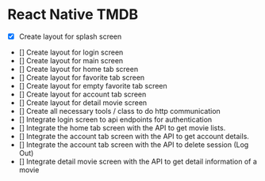 # React Native TMDB

- [X] Create layout for splash screen
- [] Create layout for login screen
- [] Create layout for main screen
- [] Create layout for home tab screen
- [] Create layout for favorite tab screen
- [] Create layout for empty favorite tab screen
- [] Create layout for account tab screen
- [] Create layout for detail movie screen
- [] Create all necessary tools / class to do http communication
- [] Integrate login screen to api endpoints for authentication
- [] Integrate the home tab screen with the API to get movie lists.
- [] Integrate the account tab screen with the API to get account details.
- [] Integrate the account tab screen with the API  to delete session (Log Out)
- [] Integrate detail movie screen with the API to get detail information of a movie
